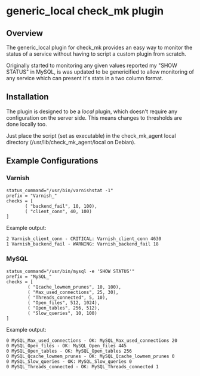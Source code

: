 # generic_local check_mk plugin

## Overview
The generic_local plugin for check_mk provides an easy way to monitor the status
of a service without having to script a custom plugin from scratch.

Originally started to monitoring any given values reported my "SHOW STATUS" in
MySQL, is was updated to be genericified to allow monitoring of any service
which can present it's stats in a two column format.

## Installation
The plugin is designed to be a *local* plugin, which doesn't require any
configuration on the server side. This means changes to thresholds are done
locally too.

Just place the script (set as executable) in the check_mk_agent local directory
(/usr/lib/check_mk_agent/local on Debian).

## Example Configurations
### Varnish

```
status_command="/usr/bin/varnishstat -1"
prefix = "Varnish_"
checks = [
       ( "backend_fail", 10, 100),
       ( "client_conn", 40, 100)
]
```

Example output:
```
2 Varnish_client_conn - CRITICAL: Varnish_client_conn 4630
1 Varnish_backend_fail - WARNING: Varnish_backend_fail 18
```

### MySQL

```
status_command="/usr/bin/mysql -e 'SHOW STATUS'"
prefix = "MySQL_"
checks = [
        ( "Qcache_lowmem_prunes", 10, 100),
        ( "Max_used_connections", 25, 30),
        ( "Threads_connected", 5, 10),
        ( "Open_files", 512, 1024),
        ( "Open_tables", 256, 512),
        ( "Slow_queries", 10, 100)
]
```

Example output:
```
0 MySQL_Max_used_connections - OK: MySQL_Max_used_connections 20
0 MySQL_Open_files - OK: MySQL_Open_files 445
0 MySQL_Open_tables - OK: MySQL_Open_tables 256
0 MySQL_Qcache_lowmem_prunes - OK: MySQL_Qcache_lowmem_prunes 0
0 MySQL_Slow_queries - OK: MySQL_Slow_queries 0
0 MySQL_Threads_connected - OK: MySQL_Threads_connected 1
```
